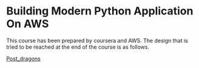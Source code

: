 # Building Modern Python Application On AWS

This course has been prepared by coursera and AWS. The design that is tried to be reached at the end of the course is as follows.

[Post_dragons](image/Post_dragons.png)
